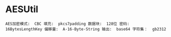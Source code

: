 # AESUtil
`AES加密模式: 
CBC
   填充: 
pkcs7padding
 数据块: 
128位
   密码: 
16BytesLengthKey
 偏移量: 
A-16-Byte-String
 输出: 
base64
 字符集： 
gb2312
`
